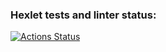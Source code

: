 ### Hexlet tests and linter status:
[![Actions Status](https://github.com/LittleCuteSandra/frontend-project-46/actions/workflows/hexlet-check.yml/badge.svg)](https://github.com/LittleCuteSandra/frontend-project-46/actions)